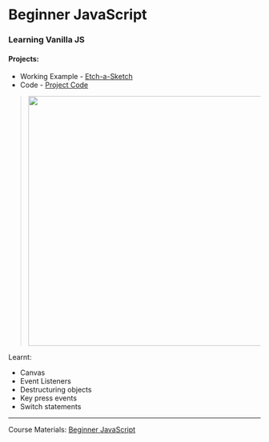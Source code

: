 # Beginner JavaScript

### Learning Vanilla JS

#### Projects: 
* Working Example - [Etch-a-Sketch](https://codepen.io/leannethng/pen/dyPBggo)
* Code - [Project Code](https://github.com/leannethng/beginner-javascript/tree/master/exercises/33-Etch-a-Sketch)


 > <img src="https://github.com/leannethng/beginner-javascript/blob/e46ff9f07a33542fdfd4209c9288341b917c5cac/exercises/33%20-%20Etch-a-Sketch/Etch-a-Sketch.gif" width='500'/>
 
 Learnt: 
 - Canvas 
 - Event Listeners 
 - Destructuring objects 
 - Key press events 
 - Switch statements

---

Course Materials: [Beginner JavaScript](https://BeginnerJavaScript.com)



